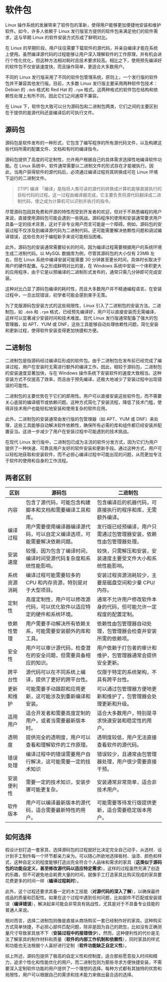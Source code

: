 # 软件包

Linux 操作系统的发展带来了软件包的革新，使得用户能够更加便捷地安装和维护软件。如今，许多人依赖于 Linux 发行版官方提供的软件包来满足他们的软件需求，这与早期 Linux 的软件安装方式形成了鲜明对比。

在 Linux 的早期阶段，用户往往需要下载软件的源代码，并亲自编译才能在系统上使用。虽然编译源代码的过程能够让用户深入理解软件的工作原理，并有机会进行个性化优化，但这种方法相对耗时且技术要求较高。相比之下，使用预先编译好的软件包不仅安装速度快，而且操作简单，更适合大多数用户。

不同的 Linux 发行版采用了不同的软件包管理系统，原则上，一个发行版的软件包并不兼容其他发行版。目前，大多数 Linux 发行版主要采用两种软件包技术：Debian 的 `.deb` 格式和 Red Hat 的 `.rpm` 格式。这两种格式的软件包在结构和依赖性处理上有所不同，因此它们之间通常不兼容。

在 Linux 下，软件包大致可以分为源码包和二进制包两类，它们之间的主要区别在于提供的是源代码还是编译后的可执行文件。

## 源码包

源码包是软件发布的一种形式，它包含了编写程序的所有源代码文件，以及构建这些代码所需的配置文件、文档和有时的编译指令。

源码包提供了高度的可定制性，允许用户根据自己的具体需求选择性地编译软件功能。在 Linux 系统中，软件通常需要以二进制文件的形式存在才能被执行。因此，当用户获得软件的源代码后，必须通过编译过程将其转换成可在 Linux 环境下运行的二进制文件。

> [!TIP] 编译
> 「编译」是指将人类可读的源代码转换成计算机能够直接执行的目标代码的过程。这一过程由编译器完成，它主要负责将源代码翻译成二进制代码，使之成为计算机可以识别并执行的指令。

尽管源码包因其免费和开源的特性而受到开发者的欢迎，但对于不熟悉编程的用户来说，直接使用源码包可能会遇到一些挑战。源码程序的使用和安装通常要求用户具备一定的技术背景，这对于非专业用户而言可能是一个障碍。例如，源码包的安装过程不仅涉及到编译源代码为二进制代码，还可能需要解决依赖性问题和调试编译错误，这些任务对于编程新手来说可能相当困难。

此外，源码包的安装通常需要较长的时间，因为编译过程需要根据用户的系统环境生成二进制代码。以 MySQL 数据库为例，尽管其源码包的大小仅有 23MB 左右，但在 Linux 系统中编译安装可能需要 30 分钟甚至更长时间，具体时长取决于用户的硬件配置。与之形成鲜明对比的是，在 Windows 系统中安装一个体积更大的应用程序，由于它是以预编译的二进制形式发布的，通常只需几分钟即可完成安装。

这种对比凸显了源码包编译的耗时性，而且大多数用户并不精通编程语言。在安装过程中，一旦出现错误，初学者可能会感到束手无策。

为了克服源码包安装方式的这些局限性，Linux 引入了二进制包的安装方法。二进制包，如 `.deb` 和 `.rpm` 格式，已经预先编译好，用户可以直接安装而无需编译，这样可以显著减少安装时间和技术难度。现代 Linux 发行版通常配备了强大的包管理器，如 APT、YUM 或 DNF，这些工具能够自动处理依赖性问题，简化安装和更新过程，使得软件安装变得更加快捷和方便。

## 二进制包

二进制包是指源码经过编译后形成的软件包。由于二进制包在发布前已经完成了编译过程，用户在安装时无需进行额外的编译工作。因此，相较于源码包，二进制包的安装速度显著加快，与在 Windows 操作系统下安装软件的速度大致相当。这种安装方式不仅提高了效率，而且由于预先编译，还极大地减少了安装过程中出现错误的可能性。

二进制包的主要优势在于它们的即用性。用户可以直接安装这些软件包，而不需要关心底层的编译细节或依赖问题。这种方式简化了安装流程，降低了技术门槛，使得非技术用户也能轻松地安装和使用复杂的软件应用。

此外，二进制包的安装通常由发行版的包管理器（如 APT、YUM 或 DNF）来处理，这些工具能够自动解决软件依赖性，确保所有必需的库和组件都已经安装并配置妥当。这进一步减少了用户在安装过程中可能遇到的技术挑战。

在现代 Linux 发行版中，二进制包已成为主流的软件分发方式，因为它们为用户提供了一种快速、可靠且用户友好的软件安装和更新手段。通过这种方式，用户可以轻松地获取和安装软件，而不必担心编译过程中可能出现的问题，从而更加专注于软件的使用和自身的工作流程。

## 两者区别

| 区别         | 源码包                                                                   | 二进制包                                                           |
| ------------ | ------------------------------------------------------------------------ | ------------------------------------------------------------------ |
| 内容         | 包含了源代码，可能包含构建脚本和文档和需要编译工具和库。                 | 包含编译后的机器代码，可直接执行的程序和库，无需额外编译。         |
| 编译过程     | 用户需要使用编译器编译源代码，可以自定义编译选项，可能需要解决依赖问题。 | 发行版已经预编译，用户只需通过包管理器安装，依赖性由包管理器处理。 |
| 安装速度     | 较慢，因为包含了编译时间，编译时间受源代码复杂度和系统性能影响。         | 较快，只需解压和安装，安装速度主要受文件大小和系统性能影响。       |
| 系统资源消耗 | 编译过程可能需要较多的 CPU 和内存资源，特别是对于大型项目。              | 安装过程资源消耗较少，主要是磁盘空间和少量 CPU/内存。              |
| 定制性       | 高度定制性，用户可以修改源代码，可以优化软件以适应特定的硬件和系统环境。 | 通常不允许用户修改软件本身的代码，但可能允许一定程度的配置定制。   |
| 依赖性管理   | 用户需要手动解决所有依赖关系，可能需要安装额外的库和工具。               | 依赖性由包管理器自动处理，包管理器会检查并安装所需的依赖项。       |
| 安全性       | 用户可以审计源代码，检查潜在的安全问题，但需要具备相应的知识。           | 用户依赖于打包者的审计和维护，包管理器通常会提供安全更新。         |
| 跨平台性     | 源代码可以在不同系统上编译，提供了更好的跨平台性。                       | 仅限于特定的系统架构，不具有跨平台性。                             |
| 更新和维护   | 可能需要手动跟踪和应用更新，这可能涉及到重新编译和安装。                 | 可以通过包管理器方便地更新和维护了，包管理器会处理更新和升级。     |
| 适用用户     | 适合开发者和需要高度定制的用户，或者当需要最新版本时。                   | 适合大多数用户，特别是寻求快速安装和稳定性的用户。                 |
| 透明度       | 提供完全的透明度，用户可以查看和理解软件的工作原理。                     | 透明度较低，用户无法直接查看软件的源代码。                         |
| 错误处理     | 编译过程中的错误需要用户自行解决，这可能需要一定的技术知识               | 错误较少，且通常由包管理器处理，用户很少需要直接干预。             |
| 安装便利性   | 需要一定的技术知识，安装步骤可能更复杂。                                 | 安装通常非常简单，适合非技术用户。                                 |
| 软件版本     | 用户可以编译最新版本的源代码，适合需要最新特性的用户。                   | 可能需要等待发行版提供更新，适合需要稳定版本用户。                |

## 如何选择

假设计划打造一套家具，选择源码包的过程就好比决定完全自己动手，从选材、设计到手工制作每一个环节都亲力亲为。可以随心所欲地选择板材、油漆、颜色和样式，这种自定义的程度能够打造出完全符合个人品味和需求的家具（**这类似于源码包的功能自定义，甚至修改源代码以适应特定需求**）。这样的过程虽然充满了创造的乐趣，但不可避免地会耗费大量的时间，就像手工打造家具比购买现成的家具要花费更多的时间一样（**编译过程耗时**）。

此外，这个过程还要求具备一定的木工技能（**对源代码的深入了解**），以确保最终成品的质量和匹配性。如果在这个过程中遇到任何问题，比如部件不匹配或安装错误（**编译错误**），解决起来可能会非常具有挑战性，尤其是对于不具备专业技能的普通人来说。

相对而言，选择二进制包则像是直接从商场购买一套已经制作好的家具。这种购买方式简单快捷，不必担心部件匹配问题，除非是因为自己的疏忽，比如没有正确测量尺寸导致家具放不下（**安装过程中的报错很少**）。然而，这种便利性的代价是无法了解家具的制作材料和质量（**软件的内部工作机制和依赖性**），同时家具的样式和功能也无法根据个人喜好进行定制（**软件功能缺乏自定义性**）。

综上所述，源码包提供了极高的自定义性和控制度，适合那些愿意投入时间和精力，追求个性化和性能优化的用户。而二进制包则为那些寻求方便快捷安装，不需要深入定制软件功能的用户提供了一个理想的选择。每种方式都有其独特的优势和局限性，用户可以根据自己的需求和技术能力来做出最合适的选择。
